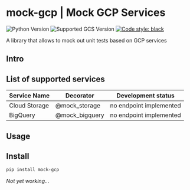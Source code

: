 # mock-gcp | Mock GCP Services

![Python Version](https://img.shields.io/badge/python-3.7-blue)
![Supported GCS Version](https://img.shields.io/badge/gcs-v1.22.0-brightgreen)
[![Code style: black](https://img.shields.io/badge/code%20style-black-000000.svg)](https://github.com/psf/black)

A library that allows to mock out unit tests based on GCP services

## Intro

## List of supported services

| Service Name  | Decorator      | Development status      |
| ------------- | -------------- | ----------------------- |
| Cloud Storage | @mock_storage  | no endpoint implemented |
| BigQuery      | @mock_bigquery | no endpoint implemented |

## Usage

## Install

```bash
pip install mock-gcp
```

_Not yet working..._

